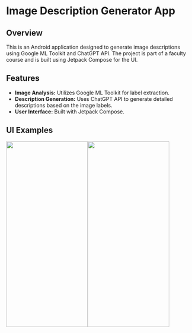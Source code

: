 # Image Description Generator App
## Overview
This is an Android application designed to generate image descriptions using Google ML Toolkit and ChatGPT API. The project is part of a faculty course and is built using Jetpack Compose for the UI.

## Features
- **Image Analysis:** Utilizes Google ML Toolkit for label extraction.
- **Description Generation:** Uses ChatGPT API to generate detailed descriptions based on the image labels.
- **User Interface:** Built with Jetpack Compose.

## UI Examples

<div style="display: flex; align-items: center;">
  <img src="https://github.com/user-attachments/assets/66527fa4-52c0-4201-9a19-b50c1e5e20b6" alt="" width="220" height="500">
  <img src="https://github.com/user-attachments/assets/232cd9bc-d772-48b3-84eb-2a561f5c5051" alt="" width="220" height="500">
</div>
